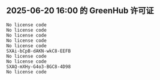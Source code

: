 ## 2025-06-20 16:00 的 GreenHub 许可证
```
No license code
No license code
No license code
No license code
No license code
SXAi-bCpB-dAKN-wkC8-EEFB
No license code
No license code
SXAQ-mXHy-G4o3-BGC8-4D98
No license code
```
